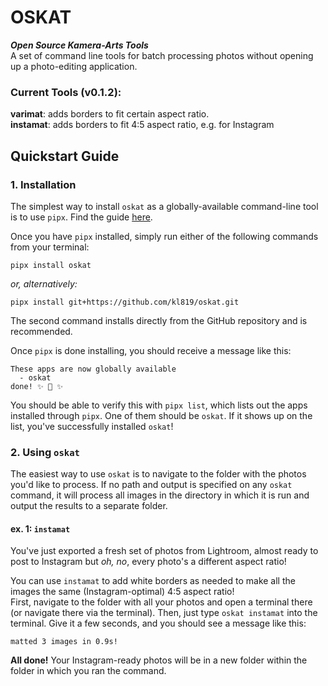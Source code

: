 # OSKAT
***Open Source Kamera-Arts Tools***  
A set of command line tools for batch processing photos without opening up a photo-editing application.

### Current Tools (v0.1.2):
**varimat**: adds borders to fit certain aspect ratio.  
**instamat**: adds borders to fit 4:5 aspect ratio, e.g. for Instagram

## Quickstart Guide
### 1. Installation
The simplest way to install `oskat` as a globally-available command-line tool is to use `pipx`. Find the guide [here](https://pipx.pypa.io/stable/installation/).

Once you have `pipx` installed, simply run either of the following commands from your terminal:  
```
pipx install oskat
```

*or, alternatively:*
```
pipx install git+https://github.com/kl819/oskat.git
```  

The second command installs directly from the GitHub repository and is recommended.

Once `pipx` is done installing, you should receive a message like this:
  ```installed package oskat 0.1.0, installed using Python 3.9.6
  These apps are now globally available
    - oskat
done! ✨ 🌟 ✨
```
You should be able to verify this with `pipx list`, which lists out the apps installed through `pipx`. One of them should be `oskat`. If it shows up on the list, you've successfully installed `oskat`!
  

### 2. Using `oskat`
The easiest way to use `oskat` is to navigate to the folder with the photos you'd like to process. If no path and output is specified on any `oskat` command, it will process all images in the directory in which it is run and output the results to a separate folder. 

#### ex. 1: `instamat`
You've just exported a fresh set of photos from Lightroom, almost ready to post to Instagram but *oh, no*, every photo's a different aspect ratio!

You can use `instamat` to add white borders as needed to make all the images the same (Instagram-optimal) 4:5 aspect ratio!  
First, navigate to the folder with all your photos and open a terminal there (or navigate there via the terminal). Then, just type `oskat instamat` into the terminal. Give it a few seconds, and you should see a message like this:
```
matted 3 images in 0.9s!
```

**All done!** Your Instagram-ready photos will be in a new folder within the folder in which you ran the command.
